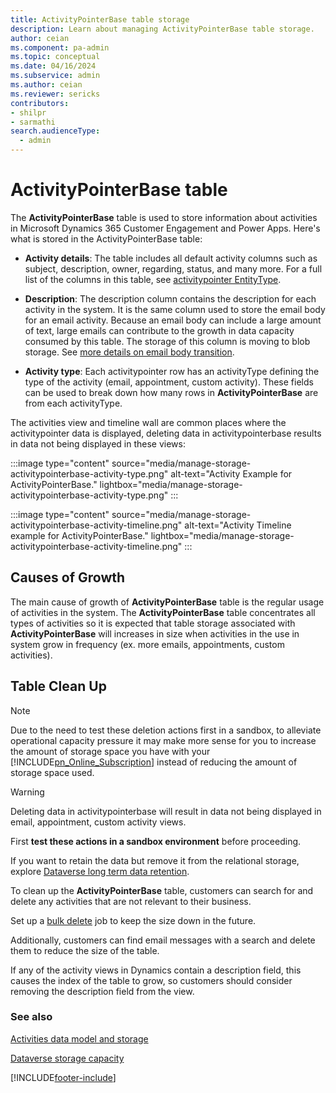 ```yaml
---
title: ActivityPointerBase table storage
description: Learn about managing ActivityPointerBase table storage.
author: ceian
ms.component: pa-admin
ms.topic: conceptual
ms.date: 04/16/2024
ms.subservice: admin
ms.author: ceian
ms.reviewer: sericks
contributors:
- shilpr
- sarmathi
search.audienceType: 
  - admin
---
```


# ActivityPointerBase table
The **ActivityPointerBase** table is used to store information about activities in Microsoft Dynamics 365 Customer Engagement and Power Apps. Here's what is stored in the ActivityPointerBase table:

- **Activity details**: The table includes all default activity columns such as subject, description, owner, regarding, status, and many more. For a full list of the columns in this table, see [activitypointer EntityType](/en-us/power-apps/developer/data-platform/webapi/reference/activitypointer).

- **Description**: The description column contains the description for each activity in the system. It is the same column used to store the email body for an email activity. Because an email body can include a large amount of text, large emails can contribute to the growth in data capacity consumed by this table. The storage of this column is moving to blob storage. See [more details on email body transition](/power-apps/developer/data-platform/email-activity-entities#transition-period).

- **Activity type**: Each activitypointer row has an activityType defining the type of the activity (email, appointment, custom activity). These fields can be used to break down how many rows in **ActivityPointerBase** are from each activityType. 

The activities view and timeline wall are common places where the activitypointer data is displayed, deleting data in activitypointerbase results in data not being displayed in these views:

:::image type="content" source="media/manage-storage-activitypointerbase-activity-type.png" alt-text="Activity Example for ActivityPointerBase." lightbox="media/manage-storage-activitypointerbase-activity-type.png" :::

:::image type="content" source="media/manage-storage-activitypointerbase-activity-timeline.png" alt-text="Activity Timeline example for ActivityPointerBase." lightbox="media/manage-storage-activitypointerbase-activity-timeline.png" :::


## Causes of Growth
The main cause of growth of **ActivityPointerBase** table is the regular usage of activities in the system. The **ActivityPointerBase** table concentrates all types of activities so it is expected that table storage associated  with  **ActivityPointerBase** will increases in size when activities in the use in system grow in frequency (ex. more emails, appointments, custom activities).

## Table Clean Up

>[!Note]
> Due to the need to test these deletion actions first in a sandbox, to alleviate operational capacity pressure it may make more sense for you to increase the amount of storage space you have with your [!INCLUDE[pn_Online_Subscription](../includes/pn-online-subscription.md)] instead of reducing the amount of storage space used.  

> [!WARNING]
> 
> Deleting data in activitypointerbase will result in data not being displayed in email, appointment, custom activity views.
>
> First **test these actions in a sandbox environment** before proceeding. 

If you want to retain the data but remove it from the relational storage, explore [Dataverse long term data retention](/power-apps/maker/data-platform/data-retention-overview).

To clean up the **ActivityPointerBase** table, customers can search for and delete any activities that are not relevant to their business. 

Set up a [bulk delete](/power-platform/admin/delete-bulk-records) job to keep the size down in the future. 

Additionally, customers can find email messages with a search and delete them to reduce the size of the table.

If any of the activity views in Dynamics contain a description field, this causes the index of the table to grow, so customers should consider removing the description field from the view.

### See also

[Activities data model and storage](/power-apps/developer/data-platform/activities-data-model-storage)

[Dataverse storage capacity](capacity-storage.md)

[!INCLUDE[footer-include](../includes/footer-banner.md)]
